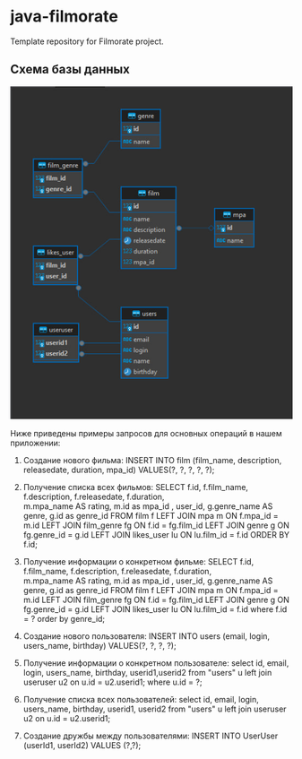 # java-filmorate
Template repository for Filmorate project.

## Схема базы данных

![Схема базы данных](https://github.com/killerop16/java-filmorate/raw/main/photo_2024-05-01_15-36-49.jpg)

Ниже приведены примеры запросов для основных операций в нашем приложении:

1. Создание нового фильма:
   INSERT INTO film (film_name, description, releasedate, duration, mpa_id) VALUES(?, ?, ?, ?, ?);

2. Получение списка всех фильмов:
   SELECT f.id, f.film_name, f.description, f.releasedate, f.duration,  
   m.mpa_name AS rating, m.id as mpa_id , user_id, g.genre_name AS genre, g.id as genre_id
   FROM film f
   LEFT JOIN mpa m ON f.mpa_id = m.id
   LEFT JOIN film_genre fg ON f.id = fg.film_id
   LEFT JOIN genre g ON fg.genre_id = g.id
   LEFT JOIN likes_user lu ON lu.film_id = f.id
   ORDER BY f.id;

3. Получение информации о конкретном фильме:
   SELECT f.id, f.film_name, f.description, f.releasedate, f.duration,  
   m.mpa_name AS rating, m.id as mpa_id , user_id, g.genre_name AS genre, g.id as genre_id
   FROM film f
   LEFT JOIN mpa m ON f.mpa_id = m.id
   LEFT JOIN film_genre fg ON f.id = fg.film_id
   LEFT JOIN genre g ON fg.genre_id = g.id
   LEFT JOIN likes_user lu ON lu.film_id = f.id
   where f.id = ? order by genre_id;

4. Создание нового пользователя:
   INSERT INTO users (email, login, users_name, birthday) VALUES(?, ?, ?, ?);


5. Получение информации о конкретном пользователе:
   select id, email, login, users_name, birthday, userid1,userid2 from \"users\" u left join useruser u2 on u.id = u2.userid1;
   where u.id = ?;

6. Получение списка всех пользователей:
   select id, email, login, users_name, birthday, userid1, userid2 from "users" u left join useruser u2 on u.id = u2.userid1;

7. Создание дружбы между пользователями:
   INSERT INTO UserUser (userId1, userId2)
   VALUES (?,?);